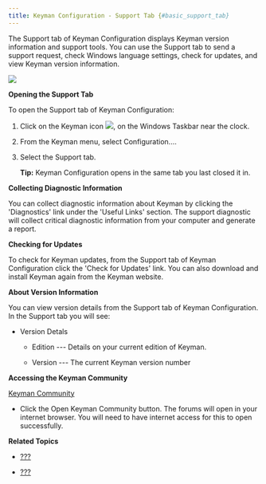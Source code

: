```yaml
---
title: Keyman Configuration - Support Tab {#basic_support_tab}
---
```


The Support tab of Keyman Configuration displays Keyman version
information and support tools. You can use the Support tab to send a
support request, check Windows language settings, check for updates, and
view Keyman version information.

![](desktop_images/tab-support.png)

**Opening the Support Tab**

To open the Support tab of Keyman Configuration:

1.  Click on the Keyman icon ![](desktop_images/icon-keyman.png), on the
    Windows Taskbar near the clock.

2.  From the Keyman menu, select Configuration....

3.  Select the Support tab.

    **Tip:**
    Keyman Configuration opens in the same tab you last closed it in.

**Collecting Diagnostic Information**

You can collect diagnostic information about Keyman by clicking the
\'Diagnostics\' link under the \'Useful Links\' section. The support
diagnostic will collect critical diagnostic information from your
computer and generate a report.

**Checking for Updates**

To check for Keyman updates, from the Support tab of Keyman
Configuration click the \'Check for Updates\' link. You can also
download and install Keyman again from the Keyman website.

**About Version Information**

You can view version details from the Support tab of Keyman
Configuration. In the Support tab you will see:

-   Version Detals
    -   Edition --- Details on your current edition of Keyman.

    -   Version --- The current Keyman version number

**Accessing the Keyman Community**

[Keyman Community](https://community.software.sil.org/c/keyman)

-   Click the Open Keyman Community button. The forums will open in your
    internet browser. You will need to have internet access for this to
    open successfully.

**Related Topics**

-   [???](#basic_config_menu)

-   [???](#start_download-install_keyman)

